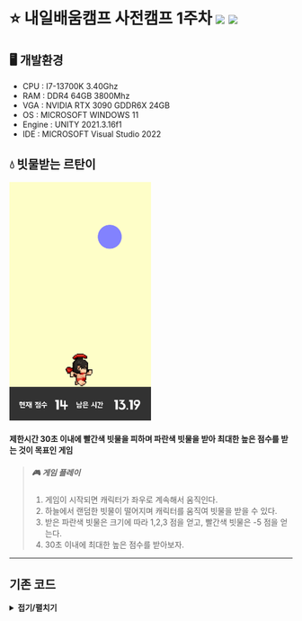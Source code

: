 # ⭐ 내일배움캠프 사전캠프 1주차 <img src="https://img.shields.io/badge/Unity-FFFFFF?style=flat&logo=Unity&logoColor=5D5D5D"/> <img src="https://img.shields.io/badge/C%23-5D5D5D?style=flat&logo=csharp&logoColor=FFFFFF"/>   
## 🖥 개발환경    

* CPU : I7-13700K 3.40Ghz    
* RAM : DDR4 64GB 3800Mhz    
* VGA : NVIDIA RTX 3090 GDDR6X 24GB    
* OS : MICROSOFT WINDOWS 11    
* Engine : UNITY 2021.3.16f1    
* IDE : MICROSOFT Visual Studio 2022    

## 💧 빗물받는 르탄이    
<img src="/IMGS/game.gif" width="50%" height="50%" title="game" alt="Game"></img>    
#### 제한시간 30초 이내에 빨간색 빗물을 피하며 파란색 빗물을 받아 최대한 높은 점수를 받는 것이 목표인 게임    
> ##### 🎮 게임 플레이
> 1. 게임이 시작되면 캐릭터가 좌우로 계속해서 움직인다.    
> 2. 하늘에서 랜덤한 빗물이 떨어지며 캐릭터를 움직여 빗물을 받을 수 있다.    
> 3. 받은 파란색 빗물은 크기에 따라 1,2,3 점을 얻고, 빨간색 빗물은 -5 점을 얻는다.    
> 4. 30초 이내에 최대한 높은 점수를 받아보자.
---
<h2>기존 코드</h2>
<details><summary><b>접기/펼치기</b></summary>

<details>
<summary>    
<b>GameManager.cs</b>
</summary>

```csharp
public class GameManager : MonoBehaviour
{
    public static GameManager Instance;
    public GameObject rain;
    public GameObject endPanel;

    public Text totalScoreText;
    public Text timeText;

    int totalScore;
    float totalTime = 30.0f;

    void Awake()
    {
        Instance = this; //instance를 static으로 선언해서 다른 오브젝트에서도 접근 가능 (싱글톤)
        Time.timeScale = 1.0f; // 게임속도. 1이면 정상속도
    }

    // Start is called before the first frame update
    void Start()
    {
        InvokeRepeating("MakeRain", 0, 1f); // MakeRain 함수를 0초 후에 1초마다 실행
    }

    void Update()
    {
        totalTime -= Time.deltaTime; // 남은 시간 감소
        timeText.text = totalTime.ToString("N2"); // 남은 시간을 String으로 변환하여 timeText에 적용
        if (totalTime > 0f)
        {
            totalTime -= Time.deltaTime;
        }
        else
        {
            Time.timeScale = 0.0f;
            endPanel.SetActive(true); // 남은 시간이 0이 되면 게임종료 패널을 표시하기
            totalTime = 0.0f; // 게임속도 0. 일시정지 효과
        }
        timeText.text = totalTime.ToString("N2");
    }

    void MakeRain()
    {
        Instantiate(rain); // rain prefab을 불러와 Scene에 생성
    }

    public void AddScore(int score)
    {
        totalScore += score;
        totalScoreText.text = totalScore.ToString(); // totalScore에 매개변수 score를 더해주고 totalScoreText에 적용
    }
}
```
</details>

<details>
<summary><b>PlayerController.cs</b></summary>

```csharp
public class PlayerController : MonoBehaviour
{
    SpriteRenderer renderer;
    float direction = 0.05f; // 플레이어의 이동속도
    // Start is called before the first frame update
    void Start()
    {
        Application.targetFrameRate = 60;
        renderer = GetComponent<SpriteRenderer>();
    }

    // Update is called once per frame
    void Update()
    {
        //마우스 왼클릭 시에 방향 전환
        if (Input.GetMouseButtonDown(0))
        {
            direction *= -1;
            renderer.flipX = !renderer.flipX;
        }

        //오른쪽 벽에 부딪힐 시에 방향 전환
        if (transform.position.x >= 2.6f)
        {
            direction *= -1;
            renderer.flipX = true;
        }

        // 왼쪽 벽에 부딪힐 시에 방향 전환
        if (transform.position.x <= -2.6f)
        {
            direction *= -1;
            renderer.flipX = false;
        }

        transform.position += Vector3.right * direction; // 캐릭터가 오른쪽으로 계속 이동
    }
}
```    

</details>

<details>
<summary><b>Rain.cs</b></summary>

```csharp
public class Rain : MonoBehaviour
{
    float size;
    int score;

    SpriteRenderer renderer;
    // Start is called before the first frame update
    void Start()
    {
        renderer = GetComponent<SpriteRenderer>();

        float x = Random.Range(-2.7f, 2.7f); // 생성될 X좌표 랜덤 생성
        float y = Random.Range(3.0f, 5.0f); // 생성될 y좌표 랜덤 생성
        transform.position = new Vector3(x, y, 0); // 오브젝트의 랜덤 좌표 설정

        int type = Random.Range(1, 5);

        // 랜덤 정수 type의 값에 따라 색, 크기, 사이즈 설정
        // 1~3은 플러스 점수를 주는 푸른색 빗방울, 4는 마이너스 점수를 주는 붉은색 빗방울
        if (type == 1)
        {
            size = 0.8f;
            score = 1;
            renderer.color = new Color(100 / 255f, 100 / 255f, 1f, 1f);
        }
        else if (type == 2)
        {
            size = 1.0f;
            score = 2;
            renderer.color = new Color(130 / 255f, 130 / 255f, 1f, 1f);
        }
        else if (type == 3)
        {
            size = 1.2f;
            score = 3;
            renderer.color = new Color(150 / 255f, 150 / 255f, 1f, 1f);
        }
        else if (type == 4)
        {
            size = 0.8f;
            score = -5;
            renderer.color = new Color(255 / 255.0f, 100.0f / 255.0f, 100.0f / 255.0f, 255.0f / 255.0f); ;
        }

        // type에 따라 설정된 사이즈로 오브젝트 사이즈 설정
        transform.localScale = new Vector3(size, size, 0);
    }

    // Ground 태그를 가진 오브젝트와 충돌 시에 오브젝트 Destroy
    // Player 태그를 가진 오브젝트와 충돌 시에 오브젝트 Destroy 및 GameManager 인스턴스의 score에 점수 추가
    private void OnCollisionEnter2D(Collision2D collision)
    {
        if (collision.gameObject.CompareTag("Ground"))
        {
            Destroy(gameObject);
        }
        if (collision.gameObject.CompareTag("Player"))
        {
            GameManager.Instance.AddScore(score);
            Destroy(this.gameObject);
        }
    }
}
```
    
</details>
<details>
    <summary><b>RetryButton.cs</b></summary>

```csharp
public class RetryButton : MonoBehaviour
{
    //MainScene이라는 이름의 Scene을 로드
    public void Retry()
    {
        SceneManager.LoadScene("MainScene");
    }
}
```

</details>
</details>
